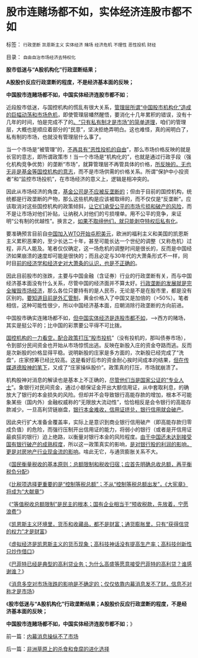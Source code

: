 # 股市连赌场都不如，实体经济连股市都不如

标签： `行政垄断` `凯恩斯主义` `实体经济` `赌场` `经济危机` `不理性` `恶性投机` `财经` 

目录： `自由自治市场经济去特权化`

**股市低迷与“A股机构化”行政垄断结果；**

**A股股价反应行政垄断的程度，不是经济基本面的反映；**

**中国股市连赌场都不如，中国实体经济连股市都不如**；

近段股市低迷，与国控机构的慌乱有很大关系，[管理层所谓“中国股市机构化”造成的巨幅动荡和市场危机](../../../2011/6/2/A股机构化造就不理性的暴涨暴跌.md)，即使管理层幡然醒悟，要消化十几年累积的错误，没有十几年的时间，怕是完成不了的[。“只有私有制才是市场”的简单道理](../../../2009/2/5/市场经济的自由交换原则不容争辩.md)，咱们的管理层，大概也是顺应着部分的“民意”，坚决拒绝弄明白。这也难怪，真的闹明白了，私有制的市场，也就没有管理层什么事了。

当一个市场是“被管理”的，[不再具有“恶性投机的自由](../../../2009/4/6/“市场不理性”道德借口操纵利益剥夺和财富转移.md)”，那么市场价格反映的就是长官的意志，即所谓政策市！当一个市场是“机构化的”，也就是通过行政手段（强化机构竞争优势）的垄断“市场”，就算管理层不再管具体的价格，[所反映的，无也无非是基金等国控机构的意志](../../../2011/6/20/管理层应反思为“A股机构化”而妖魔化散户.md)，而不是市场供需的价格关系。所谓“保护中小投资者”和“监控市场投机”，在市场经济的意义上，逻辑是相冲突的。

因此从市场经济的角度，[基金公司是不应被反垄断的](../../../2008/9/23/可能拆分基金公司才能真正救市.md)；但由于目前的国控机构，统统都是行政垄断的产物，那么这些机构是应该被取缔的，而不仅仅是“反垄断”。应该取消对这些国控机构的政策倾斜，[让它们承受公平的市场亏损和破产的风险](../../../2009/8/13/改革关键的战区是银行造小造强承担责任的改革.md)，而不是让市场对他们补贴，让纳税人对他们的亏损埋单。用不公平的竞争，来证明“公有制的优越性”。换言之，[如果不取缔他们，就只能剥夺特权后私有化](../../../2009/7/19/市场经济去特权化中国经济唯一的出路.md)。

要准确预言目前自[中国加入WTO开始屯积美元](../../../2009/7/4/IMF不能挽救中国屯积美元的经济危机.md)，欧洲的福利主义和美国的凯恩斯主义累积恶果的，至少长达二十年，甚至可能长达一个世纪的调整（又称危机）过程，非凡人能及。笔者仅仅确定，这一场危机的调整时间是很长的，反而是中国经济如果崩溃的速度却可能是很快的；而且必定与30年代的大萧条形式不一样，同时目[前的经济学和经济史对大萧条的认识，也是不正确的](../../../2011/3/16/美国大萧条的五条成因.md)。

因此目前股市的涨跌，主要与中国金融（含证券）行业的行政垄断有关，而与中国经济基本面没有什么关系，尽管中国的经济面并不算太好。[行政垄断的发展就是完全摧毁市场经济](../../../2010/11/20/计划经济中的国企和行政垄断.md)，那么各位只要持有的是人民币，无论是不是在股市里，都是没有区别的。[要知道目前是外汇管制](../../../2011/8/12/只有人民币升值才符合中国利益！.md)，黄金价格入了中国又是加倍的（>50%）。笔者相信，这种可能性很少，所以中国经济基本面，应朝消除行政垄断的方向前进。

中国股市确实连赌场都不如，[但中国实体经济是连股市都不如](../../../2008/5/4/实业难！中国市场其实非常小!.md)，——>西方的赌场，其实是挺公平的；比中国的彩票要公平得不可比拨。

[国控机构的一力看空，配合政策打压“股市投机](../../../2008/4/14/A股机构化造就了基金超级对倒打压能力.md)”（没有投机的，那叫债券市场），令到部分民间资金也开始从市场惊慌出逃。反映在新股入庄的资金夺路而逃。反而是次新股的价格显得平稳。说明新股的庄家是多方面的，次新股已经完成了“洗盘”，庄家控筹已经比较高。这是看好后市的资金耐心挨时间成本的结果，[但在传媒道德股神的笔下](../../../2011/6/13/世界上有蠢猪并不奇怪.md)，又成了“庄家操纵股价”。政策真的打压，市场就崩溃了。

机构股神对消息的解读也是基本上不正确的，[尽管他们当是国家公证的“专业人士](../../../2010/9/14/股票市场价格陪审团！.md)”。象银行对民间资金，通过小额保证金开出大额信用证，从中套取利息，的确放大了银行的本金损失的风险。但却并不会导致银行高能存款的增加，根本不可能象某些（国内外）金融权威称的“无限放大流动性”，恰恰相反是会令银行的高能存款减少。一旦高利贷链崩盘，[银行本金难收，信用证挤兑，银行信用就会破产](../../../2009/11/29/大萧条后凯恩斯主义和“坏帐过剩的危机”.md)。

因此央行扩大准备金覆盖率，实际上是意识到商业银行信用破产（即高能存款归零成负值）的危险，而强行压制开出信用证的能力，将弱小的银行（或者是开信用证最疯狂的银行）迫上绝路，以衡量对银行本金的风险程度。[由于中国还未达到接受国有银行破产的成熟程度](../../../2011/6/22/保值储蓄不可行；负利率不应干预存款利息.md)，所以这一政策真实的影响，[是对银行股的利润的影响，更是对房地产行业现金流的影响](../../../2008/6/8/天地良心！房价终究会涨的.md)。啥此无它，与通货膨胀关系不大。

《[国民衡量税收的基本原则：总额限制和税收归宿；应首先明确总收总额，再平衡税负分配](../../../2011/8/25/税收总额限制和税负归宿.md)》

《[比税项选择更重要的是“控制等税总额”；不从“控制等税总额出发”，《大宪章》将成为“大献章”](../../../2011/8/25/不控制税收总额，《大宪章》将成“大献章”.md)》

《[“等值税收总额限制”是民主的根本；国有企业相当于“预收税款，先放着，宁愿浪费”](../../../2011/8/30/“等值税收总额限制”和国有企业和调控政策.md)》

《[凯恩斯主义环境里，货币和收藏品，都不是财富；通货膨胀里，只有“获得信贷的权力”才是财富](../../../2011/8/31/凯恩斯主义中，松下幸之助半仓发横财！.md)》

《[虚拟经济是凯恩斯主义的货币现象；高科技神话没有提高生产率；高科技创新性只炒作借口](../../../2011/9/1/乔布斯只是一种货币现象.md)》

《[巴菲特已经是典型的高利贷业务；为什么高盛等愿意接受巴菲特的高利贷？谁感谢谁？](../../../2011/9/2/巴菲特主营高利贷,已经十年了!.md)》

《[消息多空对市场涨跌的影响是不确定的；仅仅依靠内幕消息发不了财，信息不对称才是市场](../../../2011/9/15/内幕消息操纵不了市场.md)》

《**股市低迷与“A股机构化”行政垄断结果；A股股价反应行政垄断的程度，不是经济基本面的反映；**

**中国股市连赌场都不如，中国实体经济连股市都不如**；》





前一篇：[内幕消息操纵不了市场](../../../2011/9/15/内幕消息操纵不了市场.md)

后一篇：[非洲草原上的杀食和食腐的进化选择](../../../2011/9/15/非洲草原上的杀食和食腐的进化选择.md)